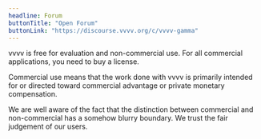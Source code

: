 ```yaml
---
headline: Forum
buttonTitle: "Open Forum"
buttonLink: "https://discourse.vvvv.org/c/vvvv-gamma"
---
```

vvvv is free for evaluation and non-commercial use.
For all commercial applications, you need to buy a license.

Commercial use means that the work done with vvvv is primarily intended for or directed toward commercial advantage or private monetary compensation.

We are well aware of the fact that the distinction between commercial and non-commercial has a somehow blurry boundary. We trust the fair judgement of our users.

